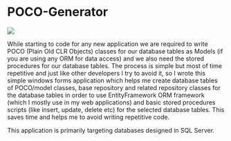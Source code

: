 # POCO-Generator

<img src="https://s3.amazonaws.com/codegenerator/3c75c4da782c0fba2108779781e05c70047b697b.jpg" />

While starting to code for any new application we are required to write POCO (Plain Old CLR Objects) classes for our database tables as Models (if you are using any ORM for data access) and we also need the stored procedures for our database tables. The process is simple but most of time repetitive and just like other developers I try to avoid it, so I wrote this simple windows forms application which helps me create database tables of POCO/model classes, base repository and related repository classes for the database tables in order to use EntityFramework ORM framework (which I mostly use in my web applications) and basic stored procedures scripts (like insert, update, delete etc) for the selected database tables. This saves time and helps me to avoid writing repetitive code.

This application is primarily targeting databases designed in SQL Server.
